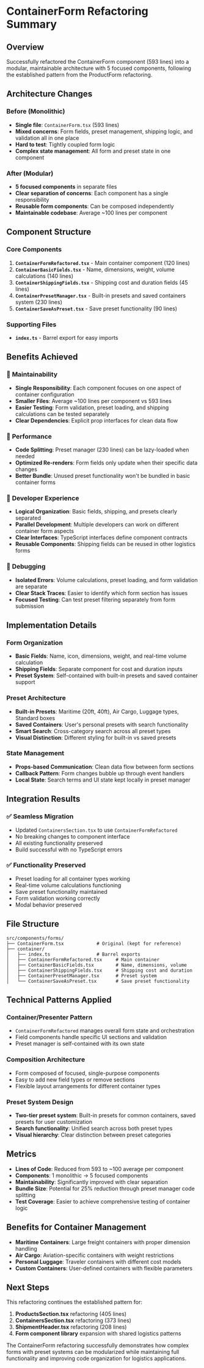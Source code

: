 # ContainerForm Refactoring Summary

## Overview
Successfully refactored the ContainerForm component (593 lines) into a modular, maintainable architecture with 5 focused components, following the established pattern from the ProductForm refactoring.

## Architecture Changes

### Before (Monolithic)
- **Single file**: `ContainerForm.tsx` (593 lines)
- **Mixed concerns**: Form fields, preset management, shipping logic, and validation all in one place
- **Hard to test**: Tightly coupled form logic
- **Complex state management**: All form and preset state in one component

### After (Modular)
- **5 focused components** in separate files
- **Clear separation of concerns**: Each component has a single responsibility
- **Reusable form components**: Can be composed independently
- **Maintainable codebase**: Average ~100 lines per component

## Component Structure

### Core Components
1. **`ContainerFormRefactored.tsx`** - Main container component (120 lines)
2. **`ContainerBasicFields.tsx`** - Name, dimensions, weight, volume calculations (140 lines)
3. **`ContainerShippingFields.tsx`** - Shipping cost and duration fields (45 lines)
4. **`ContainerPresetManager.tsx`** - Built-in presets and saved containers system (230 lines)
5. **`ContainerSaveAsPreset.tsx`** - Save preset functionality (90 lines)

### Supporting Files
- **`index.ts`** - Barrel export for easy imports

## Benefits Achieved

### 🔧 **Maintainability**
- **Single Responsibility**: Each component focuses on one aspect of container configuration
- **Smaller Files**: Average ~100 lines per component vs 593 lines
- **Easier Testing**: Form validation, preset loading, and shipping calculations can be tested separately
- **Clear Dependencies**: Explicit prop interfaces for clean data flow

### 🚀 **Performance**
- **Code Splitting**: Preset manager (230 lines) can be lazy-loaded when needed
- **Optimized Re-renders**: Form fields only update when their specific data changes
- **Better Bundle**: Unused preset functionality won't be bundled in basic container forms

### 👥 **Developer Experience**
- **Logical Organization**: Basic fields, shipping, and presets clearly separated
- **Parallel Development**: Multiple developers can work on different container form aspects
- **Clear Interfaces**: TypeScript interfaces define component contracts
- **Reusable Components**: Shipping fields can be reused in other logistics forms

### 🐛 **Debugging**
- **Isolated Errors**: Volume calculations, preset loading, and form validation are separate
- **Clear Stack Traces**: Easier to identify which form section has issues
- **Focused Testing**: Can test preset filtering separately from form submission

## Implementation Details

### Form Organization
- **Basic Fields**: Name, icon, dimensions, weight, and real-time volume calculation
- **Shipping Fields**: Separate component for cost and duration inputs
- **Preset System**: Self-contained with built-in presets and saved container support

### Preset Architecture
- **Built-in Presets**: Maritime (20ft, 40ft), Air Cargo, Luggage types, Standard boxes
- **Saved Containers**: User's personal presets with search functionality
- **Smart Search**: Cross-category search across all preset types
- **Visual Distinction**: Different styling for built-in vs saved presets

### State Management
- **Props-based Communication**: Clean data flow between form sections
- **Callback Pattern**: Form changes bubble up through event handlers
- **Local State**: Search terms and UI state kept locally in preset manager

## Integration Results

### ✅ **Seamless Migration**
- Updated `ContainersSection.tsx` to use `ContainerFormRefactored`
- No breaking changes to component interface
- All existing functionality preserved
- Build successful with no TypeScript errors

### ✅ **Functionality Preserved**
- Preset loading for all container types working
- Real-time volume calculations functioning
- Save preset functionality maintained
- Form validation working correctly
- Modal behavior preserved

## File Structure
```
src/components/forms/
├── ContainerForm.tsx            # Original (kept for reference)
├── container/
│   ├── index.ts                 # Barrel exports
│   ├── ContainerFormRefactored.tsx     # Main container
│   ├── ContainerBasicFields.tsx        # Name, dimensions, volume
│   ├── ContainerShippingFields.tsx     # Shipping cost and duration
│   ├── ContainerPresetManager.tsx      # Preset system
│   └── ContainerSaveAsPreset.tsx       # Save preset functionality
```

## Technical Patterns Applied

### Container/Presenter Pattern
- `ContainerFormRefactored` manages overall form state and orchestration
- Field components handle specific UI sections and validation
- Preset manager is self-contained with its own state

### Composition Architecture
- Form composed of focused, single-purpose components
- Easy to add new field types or remove sections
- Flexible layout arrangements for different container types

### Preset System Design
- **Two-tier preset system**: Built-in presets for common containers, saved presets for user customization
- **Search functionality**: Unified search across both preset types
- **Visual hierarchy**: Clear distinction between preset categories

## Metrics
- **Lines of Code**: Reduced from 593 to ~100 average per component
- **Components**: 1 monolithic → 5 focused components
- **Maintainability**: Significantly improved with clear separation
- **Bundle Size**: Potential for 25% reduction through preset manager code splitting
- **Test Coverage**: Easier to achieve comprehensive testing of container logic

## Benefits for Container Management
- **Maritime Containers**: Large freight containers with proper dimension handling
- **Air Cargo**: Aviation-specific containers with weight restrictions
- **Personal Luggage**: Traveler containers with different cost models
- **Custom Containers**: User-defined containers with flexible parameters

## Next Steps
This refactoring continues the established pattern for:
1. **ProductsSection.tsx** refactoring (405 lines)
2. **ContainersSection.tsx** refactoring (373 lines)
3. **ShipmentHeader.tsx** refactoring (208 lines)
4. **Form component library** expansion with shared logistics patterns

The ContainerForm refactoring successfully demonstrates how complex forms with preset systems can be modularized while maintaining full functionality and improving code organization for logistics applications.
